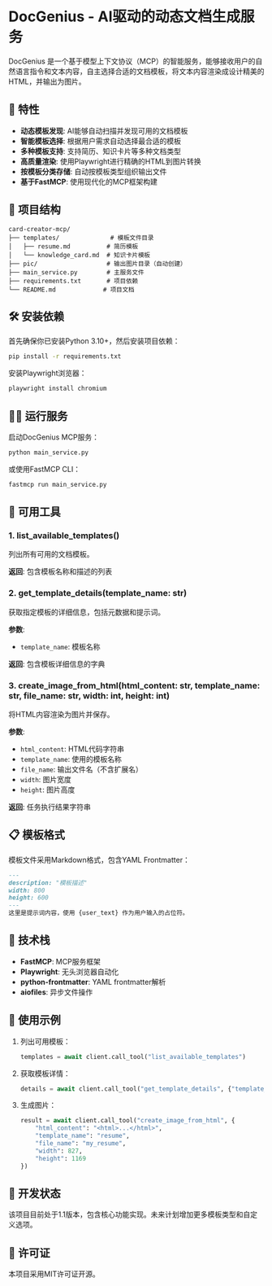 # DocGenius - AI驱动的动态文档生成服务

DocGenius 是一个基于模型上下文协议（MCP）的智能服务，能够接收用户的自然语言指令和文本内容，自主选择合适的文档模板，将文本内容渲染成设计精美的HTML，并输出为图片。

## 🚀 特性

- **动态模板发现**: AI能够自动扫描并发现可用的文档模板
- **智能模板选择**: 根据用户需求自动选择最合适的模板
- **多种模板支持**: 支持简历、知识卡片等多种文档类型
- **高质量渲染**: 使用Playwright进行精确的HTML到图片转换
- **按模板分类存储**: 自动按模板类型组织输出文件
- **基于FastMCP**: 使用现代化的MCP框架构建

## 📁 项目结构

```
card-creator-mcp/
├── templates/              # 模板文件目录
│   ├── resume.md          # 简历模板
│   └── knowledge_card.md  # 知识卡片模板
├── pic/                   # 输出图片目录（自动创建）
├── main_service.py        # 主服务文件
├── requirements.txt       # 项目依赖
└── README.md             # 项目文档
```

## 🛠️ 安装依赖

首先确保你已安装Python 3.10+，然后安装项目依赖：

```bash
pip install -r requirements.txt
```

安装Playwright浏览器：

```bash
playwright install chromium
```

## 🏃‍♂️ 运行服务

启动DocGenius MCP服务：

```bash
python main_service.py
```

或使用FastMCP CLI：

```bash
fastmcp run main_service.py
```

## 🎯 可用工具

### 1. list_available_templates()
列出所有可用的文档模板。

**返回**: 包含模板名称和描述的列表

### 2. get_template_details(template_name: str)
获取指定模板的详细信息，包括元数据和提示词。

**参数**:
- `template_name`: 模板名称

**返回**: 包含模板详细信息的字典

### 3. create_image_from_html(html_content: str, template_name: str, file_name: str, width: int, height: int)
将HTML内容渲染为图片并保存。

**参数**:
- `html_content`: HTML代码字符串
- `template_name`: 使用的模板名称
- `file_name`: 输出文件名（不含扩展名）
- `width`: 图片宽度
- `height`: 图片高度

**返回**: 任务执行结果字符串

## 📋 模板格式

模板文件采用Markdown格式，包含YAML Frontmatter：

```markdown
---
description: "模板描述"
width: 800
height: 600
---
这里是提示词内容，使用 {user_text} 作为用户输入的占位符。
```

## 🔧 技术栈

- **FastMCP**: MCP服务框架
- **Playwright**: 无头浏览器自动化
- **python-frontmatter**: YAML frontmatter解析
- **aiofiles**: 异步文件操作

## 📝 使用示例

1. 列出可用模板：
   ```python
   templates = await client.call_tool("list_available_templates")
   ```

2. 获取模板详情：
   ```python
   details = await client.call_tool("get_template_details", {"template_name": "resume"})
   ```

3. 生成图片：
   ```python
   result = await client.call_tool("create_image_from_html", {
       "html_content": "<html>...</html>",
       "template_name": "resume",
       "file_name": "my_resume",
       "width": 827,
       "height": 1169
   })
   ```

## 🚧 开发状态

该项目目前处于1.1版本，包含核心功能实现。未来计划增加更多模板类型和自定义选项。

## 📄 许可证

本项目采用MIT许可证开源。 